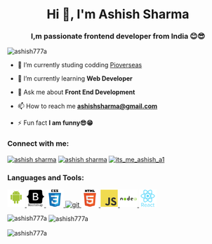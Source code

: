 <!DOCTYPE html>
<html lang="en">
<head>
    <meta charset="UTF-8">
    <meta http-equiv="X-UA-Compatible" content="IE=edge">
    <meta name="viewport" content="width=device-width, initial-scale=1.0">
    <title>GitHub Profile</title>
    <h1 align="center">Hi 👋, I'm Ashish Sharma</h1>
<h3 align="center">I,m passionate frontend developer from India 😊😎</h3>
    <img align = "right" alt="" width="500" src="	https://www.web24zone.com/wp-content/uploads/2022/10/46207-programmer-1.gif">
<p align="left"> <img src="https://komarev.com/ghpvc/?username=ashish777a&label=Profile%20views&color=0e75b6&style=flat" alt="ashish777a" /> </p>

- 🔭 I’m currently studing codding [Pioverseas](file:///C:/fullstack%20laearning/pioverses15-09-22/https-pioverseas.html.html)

- 🌱 I’m currently learning **Web Developer**

- 💬 Ask me about **Front End Development**

- 📫 How to reach me **ashishsharma@gmail.com**

- ⚡ Fun fact **I am funny😎😁**

<h3 align="left">Connect with me:</h3>
<p align="left">
<a href="https://linkedin.com/in/ashish sharma" target="blank"><img align="center" src="https://raw.githubusercontent.com/rahuldkjain/github-profile-readme-generator/master/src/images/icons/Social/linked-in-alt.svg" alt="ashish sharma" height="30" width="40" /></a>
<a href="https://fb.com/ashish sharma" target="blank"><img align="center" src="https://raw.githubusercontent.com/rahuldkjain/github-profile-readme-generator/master/src/images/icons/Social/facebook.svg" alt="ashish sharma" height="30" width="40" /></a>
<a href="https://instagram.com/its_me_ashish_a1" target="blank"><img align="center" src="https://raw.githubusercontent.com/rahuldkjain/github-profile-readme-generator/master/src/images/icons/Social/instagram.svg" alt="its_me_ashish_a1" height="30" width="40" /></a>
</p>

<h3 align="left">Languages and Tools:</h3>
<p align="left"> <a href="https://developer.android.com" target="_blank" rel="noreferrer"> <img src="https://raw.githubusercontent.com/devicons/devicon/master/icons/android/android-original-wordmark.svg" alt="android" width="40" height="40"/> </a> <a href="https://getbootstrap.com" target="_blank" rel="noreferrer"> <img src="https://raw.githubusercontent.com/devicons/devicon/master/icons/bootstrap/bootstrap-plain-wordmark.svg" alt="bootstrap" width="40" height="40"/> </a> <a href="https://www.w3schools.com/css/" target="_blank" rel="noreferrer"> <img src="https://raw.githubusercontent.com/devicons/devicon/master/icons/css3/css3-original-wordmark.svg" alt="css3" width="40" height="40"/> </a> <a href="https://git-scm.com/" target="_blank" rel="noreferrer"> <img src="https://www.vectorlogo.zone/logos/git-scm/git-scm-icon.svg" alt="git" width="40" height="40"/> </a> <a href="https://www.w3.org/html/" target="_blank" rel="noreferrer"> <img src="https://raw.githubusercontent.com/devicons/devicon/master/icons/html5/html5-original-wordmark.svg" alt="html5" width="40" height="40"/> </a> <a href="https://developer.mozilla.org/en-US/docs/Web/JavaScript" target="_blank" rel="noreferrer"> <img src="https://raw.githubusercontent.com/devicons/devicon/master/icons/javascript/javascript-original.svg" alt="javascript" width="40" height="40"/> </a> <a href="https://nodejs.org" target="_blank" rel="noreferrer"> <img src="https://raw.githubusercontent.com/devicons/devicon/master/icons/nodejs/nodejs-original-wordmark.svg" alt="nodejs" width="40" height="40"/> </a> <a href="https://reactjs.org/" target="_blank" rel="noreferrer"> <img src="https://raw.githubusercontent.com/devicons/devicon/master/icons/react/react-original-wordmark.svg" alt="react" width="40" height="40"/> </a> </p>

<p><img align="left" src="https://github-readme-stats.vercel.app/api/top-langs?username=ashish777a&show_icons=true&locale=en&layout=compact" alt="ashish777a" /></p>

<p>&nbsp;<img align="center" src="https://github-readme-stats.vercel.app/api?username=ashish777a&show_icons=true&locale=en" alt="ashish777a" /></p>

<p><img align="center" src="https://github-readme-streak-stats.herokuapp.com/?user=ashish777a&" alt="ashish777a" /></p>

</head>
<body>
    
</body>
</html>
